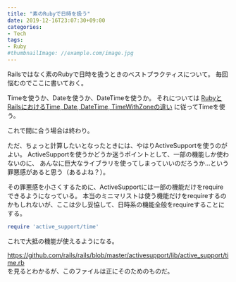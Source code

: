 ```yaml
---
title: "素のRubyで日時を扱う"
date: 2019-12-16T23:07:30+09:00
categories:
- Tech
tags:
- Ruby
#thumbnailImage: //example.com/image.jpg
---
```


Railsではなく素のRubyで日時を扱うときのベストプラクティスについて。
毎回悩むのでここに書いておく。

<!--more-->

Timeを使うか、Dateを使うか、DateTimeを使うか。
それについては
[RubyとRailsにおけるTime, Date, DateTime, TimeWithZoneの違い](https://qiita.com/jnchito/items/cae89ee43c30f5d6fa2c)
に従ってTimeを使う。

これで間に合う場合は終わり。

ただ、ちょっと計算したいとなったときには、やはりActiveSupportを使うのがよい。
ActiveSupportを使うかどうか迷うポイントとして、一部の機能しか使わないのに、
あんなに巨大なライブラリを使ってしまっていいのだろうか…という罪悪感があると思う（あるよね？）。

その罪悪感を小さくするために、ActiveSupportには一部の機能だけをrequireできるようになっている。
本当のミニマリストは使う機能だけをrequireするのかもしれないが、ここは少し妥協して、日時系の機能全般をrequireすることにする。

```ruby
require 'active_support/time'
```

これで大抵の機能が使えるようになる。

https://github.com/rails/rails/blob/master/activesupport/lib/active_support/time.rb  
を見るとわかるが、このファイルは正にそのためのものだ。
